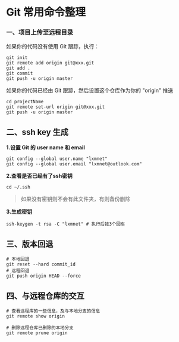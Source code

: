 # Git 常用命令整理

### 一、项目上传至远程目录

如果你的代码没有使用 Git 跟踪，执行：

```shell
git init
git remote add origin git@xxx.git
git add .
git commit
git push -u origin master
```

如果你的代码已经由 Git 跟踪，然后设置这个仓库作为你的 "origin" 推送

```shell
cd projectName
git remote set-url origin git@xxx.git
git push -u origin master
```

## 二、ssh key 生成

**1.设置 Git 的 user name 和 email**

```shell
git config --global user.name "lxmnet" 
git config --global user.email "lxmnet@outlook.com"
```

**2.查看是否已经有了ssh密钥**

```shell
cd ~/.ssh
```
> 如果没有密钥则不会有此文件夹，有则备份删除

**3.生成密钥**

```shell
ssh-keygen -t rsa -C "lxmnet" # 执行后按3个回车
```

## 三、版本回退

```shell
# 本地回退
git reset --hard commit_id
# 远程回退
git push origin HEAD --force
```

## 四、与远程仓库的交互

```shell
# 查看远程库的一些信息，及与本地分支的信息
git remote show origin

# 删除远程仓库已删除的本地分支
git remote prune origin
```

